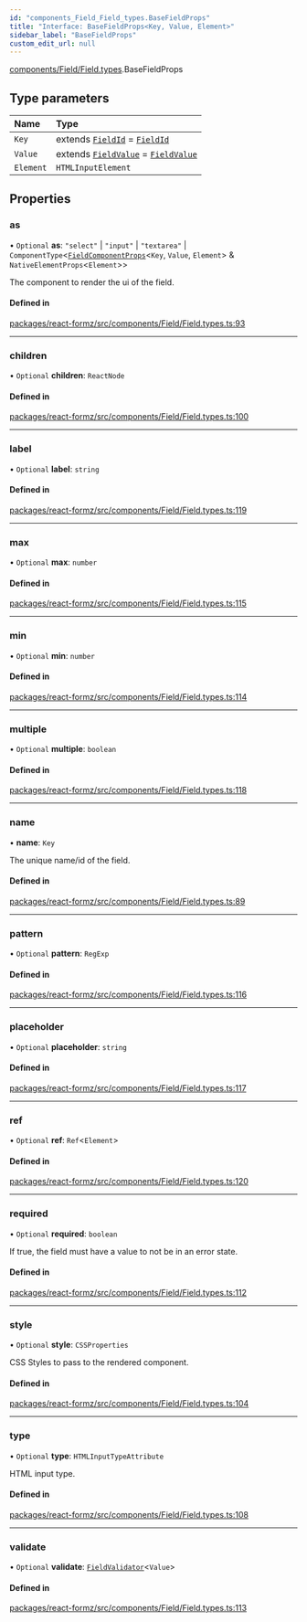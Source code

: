 ```yaml
---
id: "components_Field_Field_types.BaseFieldProps"
title: "Interface: BaseFieldProps<Key, Value, Element>"
sidebar_label: "BaseFieldProps"
custom_edit_url: null
---
```


[components/Field/Field.types](../modules/components_Field_Field_types.md).BaseFieldProps

## Type parameters

| Name | Type |
| :------ | :------ |
| `Key` | extends [`FieldId`](../modules/types_field.md#fieldid) = [`FieldId`](../modules/types_field.md#fieldid) |
| `Value` | extends [`FieldValue`](../modules/types_field.md#fieldvalue) = [`FieldValue`](../modules/types_field.md#fieldvalue) |
| `Element` | `HTMLInputElement` |

## Properties

### as

• `Optional` **as**: ``"select"`` \| ``"input"`` \| ``"textarea"`` \| `ComponentType`<[`FieldComponentProps`](../modules/components_Field_Field_types.md#fieldcomponentprops)<`Key`, `Value`, `Element`\> & `NativeElementProps`<`Element`\>\>

The component to render the ui of the field.

#### Defined in

[packages/react-formz/src/components/Field/Field.types.ts:93](https://github.com/ZerryStack/react-formz/blob/main/packages/react-formz/src/components/Field/Field.types.ts#L93)

___

### children

• `Optional` **children**: `ReactNode`

#### Defined in

[packages/react-formz/src/components/Field/Field.types.ts:100](https://github.com/ZerryStack/react-formz/blob/main/packages/react-formz/src/components/Field/Field.types.ts#L100)

___

### label

• `Optional` **label**: `string`

#### Defined in

[packages/react-formz/src/components/Field/Field.types.ts:119](https://github.com/ZerryStack/react-formz/blob/main/packages/react-formz/src/components/Field/Field.types.ts#L119)

___

### max

• `Optional` **max**: `number`

#### Defined in

[packages/react-formz/src/components/Field/Field.types.ts:115](https://github.com/ZerryStack/react-formz/blob/main/packages/react-formz/src/components/Field/Field.types.ts#L115)

___

### min

• `Optional` **min**: `number`

#### Defined in

[packages/react-formz/src/components/Field/Field.types.ts:114](https://github.com/ZerryStack/react-formz/blob/main/packages/react-formz/src/components/Field/Field.types.ts#L114)

___

### multiple

• `Optional` **multiple**: `boolean`

#### Defined in

[packages/react-formz/src/components/Field/Field.types.ts:118](https://github.com/ZerryStack/react-formz/blob/main/packages/react-formz/src/components/Field/Field.types.ts#L118)

___

### name

• **name**: `Key`

The unique name/id of the field.

#### Defined in

[packages/react-formz/src/components/Field/Field.types.ts:89](https://github.com/ZerryStack/react-formz/blob/main/packages/react-formz/src/components/Field/Field.types.ts#L89)

___

### pattern

• `Optional` **pattern**: `RegExp`

#### Defined in

[packages/react-formz/src/components/Field/Field.types.ts:116](https://github.com/ZerryStack/react-formz/blob/main/packages/react-formz/src/components/Field/Field.types.ts#L116)

___

### placeholder

• `Optional` **placeholder**: `string`

#### Defined in

[packages/react-formz/src/components/Field/Field.types.ts:117](https://github.com/ZerryStack/react-formz/blob/main/packages/react-formz/src/components/Field/Field.types.ts#L117)

___

### ref

• `Optional` **ref**: `Ref`<`Element`\>

#### Defined in

[packages/react-formz/src/components/Field/Field.types.ts:120](https://github.com/ZerryStack/react-formz/blob/main/packages/react-formz/src/components/Field/Field.types.ts#L120)

___

### required

• `Optional` **required**: `boolean`

If true, the field must have a value to not be in an error state.

#### Defined in

[packages/react-formz/src/components/Field/Field.types.ts:112](https://github.com/ZerryStack/react-formz/blob/main/packages/react-formz/src/components/Field/Field.types.ts#L112)

___

### style

• `Optional` **style**: `CSSProperties`

CSS Styles to pass to the rendered component.

#### Defined in

[packages/react-formz/src/components/Field/Field.types.ts:104](https://github.com/ZerryStack/react-formz/blob/main/packages/react-formz/src/components/Field/Field.types.ts#L104)

___

### type

• `Optional` **type**: `HTMLInputTypeAttribute`

HTML input type.

#### Defined in

[packages/react-formz/src/components/Field/Field.types.ts:108](https://github.com/ZerryStack/react-formz/blob/main/packages/react-formz/src/components/Field/Field.types.ts#L108)

___

### validate

• `Optional` **validate**: [`FieldValidator`](../modules/types_field.md#fieldvalidator)<`Value`\>

#### Defined in

[packages/react-formz/src/components/Field/Field.types.ts:113](https://github.com/ZerryStack/react-formz/blob/main/packages/react-formz/src/components/Field/Field.types.ts#L113)

